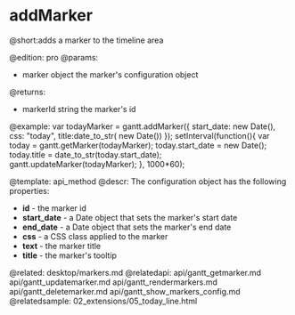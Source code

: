 addMarker
=============
@short:adds a marker to the timeline area
	
@edition: pro
@params:
- marker	object	the marker's configuration object

@returns:
- markerId	string	the marker's id


@example:
var todayMarker = gantt.addMarker({ 
	start_date: new Date(), 
    css: "today", 
    title:date_to_str( new Date())
});
setInterval(function(){
	var today = gantt.getMarker(todayMarker);
	today.start_date = new Date();
	today.title = date_to_str(today.start_date);
	gantt.updateMarker(todayMarker);
}, 1000*60);
    
@template:	api_method
@descr:
The configuration object has the following properties:

- **id** - the marker id
- **start_date** - a Date object that sets the marker's start date
- **end_date** - a Date object that sets the marker's end date
- **css** - a CSS class applied to the marker
- **text** - the marker title
- **title** - the marker's tooltip
    

@related:
	desktop/markers.md
@relatedapi:
	api/gantt_getmarker.md
	api/gantt_updatemarker.md
	api/gantt_rendermarkers.md
	api/gantt_deletemarker.md
    api/gantt_show_markers_config.md
@relatedsample:
	02_extensions/05_today_line.html

